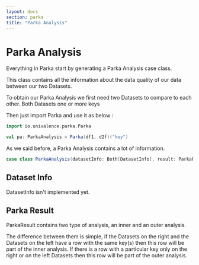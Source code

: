 ```yaml
---
layout: docs
section: parka
title: "Parka Analysis"
---
```


# Parka Analysis

Everything in Parka start by generating a Parka Analysis case class.

This class contains all the information about the data quality of our data between our two Datasets.

To obtain our Parka Analysis we first need two Datasets to compare to each other. Both Datasets one or more keys 

Then just import Parka and use it as below :

```scala
import io.univalence.parka.Parka

val pa: ParkaAnalysis = Parka(df1, d2f)("key")
```

As we said before, a Parka Analysis contains a lot of information.

````scala
case class ParkaAnalysis(datasetInfo: Both[DatasetInfo], result: ParkaResult)
````

## Dataset Info

DatasetInfo isn't implemented yet.

## Parka Result

ParkaResult contains two type of analysis, an inner and an outer analysis.

The difference between them is simple, if the Datasets on the right and the Datasets on the left have a row with the same key(s) then this row will be part of the inner analysis. 
If there is a row with a particular key only on the right or on the left Datasets then this row will be part of the outer analysis.
